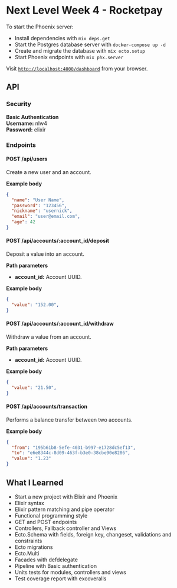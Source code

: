 # Next Level Week 4 - Rocketpay

To start the Phoenix server:

  * Install dependencies with `mix deps.get`
  * Start the Postgres database server with `docker-compose up -d` 
  * Create and migrate the database with `mix ecto.setup`
  * Start Phoenix endpoints with `mix phx.server`

Visit [`http://localhost:4000/dashboard`](http://localhost:4000/dashboard) from your browser.

## API

### Security

**Basic Authentication**  
**Username:** nlw4  
**Password:** elixir

### Endpoints

#### POST /api/users
Create a new user and an account.

**Example body**
```json
{
  "name": "User Name",
  "password": "123456",
  "nickname": "usernick",
  "email": "user@email.com",
  "age": 42
}
```

#### POST /api/accounts/:account_id/deposit
Deposit a value into an account.

**Path parameters**
* **account_id:** Account UUID.

**Example body**
```json
{
  "value": "152.00",
}
```

#### POST /api/accounts/:account_id/withdraw
Withdraw a value from an account.

**Path parameters**
* **account_id:** Account UUID.

**Example body**
```json
{
  "value": "21.50",
}
```
#### POST /api/accounts/transaction
Performs a balance transfer between two accounts.

**Example body**
```json
{
  "from": "195b61b8-5efe-4031-b997-e1728dc5ef13",
  "to": "e6e8344c-8d09-463f-b3e0-38cbe90e8286",
  "value": "1.23"
}
```

## What I Learned

* Start a new project with Elixir and Phoenix
* Elixir syntax
* Elixir pattern matching and pipe operator
* Functional programming style 
* GET and POST endpoints
* Controllers, Fallback controller and Views
* Ecto.Schema with fields, foreign key, changeset, validations and constraints
* Ecto migrations
* Ecto.Multi
* Facades with defdelegate
* Pipeline with Basic authentication
* Units tests for modules, controllers and views
* Test coverage report with excoveralls